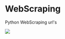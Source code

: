 # WebScraping
Python WebScraping url's

![](https://komarev.com/ghpvc/?username=your-github-username)